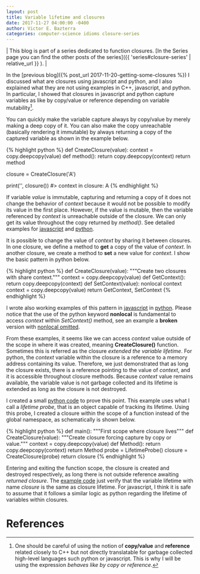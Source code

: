 ```yaml
---
layout: post
title: Variable lifetime and closures
date: 2017-11-27 04:00:00 -0400
author: Victor E. Bazterra
categories: computer-science idioms closure-series
---
```


| This blog is part of a series dedicated to function closures. [In the Series page you can find the other posts of the series]({{ 'series#closure-series' | relative_url }} ). |

In the [previous blog]({% post_url 2017-11-20-getting-some-closures %}) I discussed what are closures using javascript and python, and I also explained what they are not using examples in C++, javascript, and python. In particular, I showed that closures in javascript and python capture variables as like by copy/value or reference depending on variable mutability[^1].

You can quickly make the variable capture always by copy/value by merely making a deep copy of it. You can also make the copy unreachable (basically rendering it immutable) by always returning a copy of the captured variable as shown in the example below.

{% highlight python %}
def CreateClosure(value):
    context = copy.deepcopy(value)
    def method():
        return copy.deepcopy(context)
    return method

closure = CreateClosure('A')

print('', closure())
#> context in closure: A
{% endhighlight %}

If variable *value* is immutable, capturing and returning a copy of it does not change the behavior of *context* because it would not be possible to modify its value in the first place. However, if the value is mutable, then the variable referenced by *context* is unreachable outside of the closure. We can only get its value throughout the copy returned by *method()*. See detailed examples for [javascript](https://github.com/baites/examples/blob/master/idioms/javascript/ClosureByCopy.js) and [python](https://github.com/baites/examples/blob/master/idioms/python/ClosureByCopy.py).

It is possible to change the value of *context* by sharing it between closures. In one closure, we define a method to **get** a copy of the value of *context*. In another closure, we create a method to **set** a new value for *context*. I show the basic pattern in python below.

{% highlight python %}
def CreateClosure(value):
    """Create two closures with share context."""
    context = copy.deepcopy(value)
    def GetContext():
        return copy.deepcopy(context)
    def SetContext(value):
        nonlocal context
        context = copy.deepcopy(value)
    return GetContext, SetContext
{% endhighlight %}

I wrote also working examples of this pattern in [javascript](https://github.com/baites/examples/blob/master/idioms/javascript/SharedContextClosures.js) in [python](https://github.com/baites/examples/blob/master/idioms/python/SharedContextClosures.py). Please notice that the use of the python keyword **nonlocal** is fundamental to access *context* within *SetContext()* method, see an example a **broken** version with [nonlocal omitted](https://github.com/baites/examples/blob/master/idioms/python/BrokenSharedContextClosures.py).

From these examples, it seems like we can access *context* value outside of the scope in where it was created, meaning **CreateClosure()** function. Sometimes this is referred as the closure *extended the variable lifetime*. For python, the *context* variable within the closure is a reference to a memory address containing its value. Therefore, we just demonstrated that as long the closure exists, there is a reference pointing to the value of *context*, and it is accessible throughout closure methods. Because *context* value remains available, the variable value is not garbage collected and its lifetime is extended as long as the closure is not destroyed.

I created a small [python code](https://github.com/baites/examples/blob/master/idioms/python/VariableLifetimeInClosure.py) to prove this point. This example uses what I call a *lifetime probe*, that is an object capable of tracking its lifetime. Using this probe, I created a closure within the scope of a function instead of the global namespace, as schematically is shown below.

{% highlight python %}
def main():
    """First scope where closure lives"""
    def CreateClosure(value):
        """Create closure forcing capture by copy or value."""
        context = copy.deepcopy(value)
        def Method():
            return copy.deepcopy(context)
        return Method
    probe = LifetimeProbe()
    closure = CreateClosure(probe)
    return closure
{% endhighlight %}

Entering and exiting the function scope, the closure is created and destroyed respectively, as long there is not outside reference awaiting *returned closure*. The [example code](https://github.com/baites/examples/blob/master/idioms/python/VariableLifetimeInClosure.py) just verify that the variable lifetime with name *closure* is the same as closure lifetime. For javascript, I think it is safe to assume that it follows a similar logic as python regarding the lifetime of variables within closures.

# References

[^1]: One should be careful of using the notion of **copy/value** and **reference** related closely to C++ but not directly translatable for garbage collected high-level languages such python or javascript. This is why I will be using the expression *behaves like by copy or reference*.
